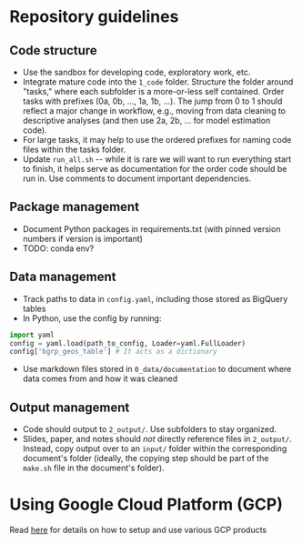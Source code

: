 # Repository guidelines

## Code structure
- Use the sandbox for developing code, exploratory work, etc. 
- Integrate mature code into the `1_code` folder. Structure the folder around "tasks," where each subfolder is a more-or-less self contained. Order tasks with prefixes (0a, 0b, ..., 1a, 1b, ...). The jump from 0 to 1 should reflect a major change in workflow, e.g., moving from data cleaning to descriptive analyses (and then use 2a, 2b, ... for model estimation code). 
- For large tasks, it may help to use the ordered prefixes for naming code files within the tasks folder. 
- Update `run_all.sh` -- while it is rare we will want to run everything start to finish, it helps serve as documentation for the order code should be run in. Use comments to document important dependencies. 

## Package management
- Document Python packages in requirements.txt (with pinned version numbers if version is important)
- TODO: conda env? 

## Data management
- Track paths to data in `config.yaml`, including those stored as BigQuery tables
- In Python, use the config by running: 
```python
import yaml 
config = yaml.load(path_to_config, Loader=yaml.FullLoader)
config['bgrp_geos_table'] # It acts as a dictionary
```
- Use markdown files stored in `0_data/documentation` to document where data comes from and how it was cleaned 

## Output management
- Code should output to `2_output/`. Use subfolders to stay organized. 
- Slides, paper, and notes should _not_ directly reference files in `2_output/`. Instead, copy output over to an `input/` folder within the corresponding document's folder (ideally, the copying step should be part of the `make.sh` file in the document's folder).  

# Using Google Cloud Platform (GCP)
Read [here](https://github.com/codyfcook/GentzkowLabTemplate/wiki/Using-Google-Cloud-Platform-(GCP)) for details on how to setup and use various GCP products